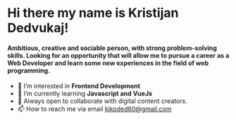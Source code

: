 # Hi there my name is Kristijan Dedvukaj!


#### Ambitious, creative and sociable person, with strong problem-solving skills. Looking for an opportunity that will allow me to pursue a career as a Web Developer and   learn some new experiences in the field of web programming. 
- 👀 I’m interested in **Frontend Development**
- 🌱 I’m currently learning **Javascript and VueJs**
- 🙌 Always open to collaborate with digital content creators.
- 📫 How to reach me via email kikoded60@gmail.com

<!---
kdedvukaj/kdedvukaj is a ✨ special ✨ repository because its `README.md` (this file) appears on your GitHub profile.
You can click the Preview link to take a look at your changes.
--->
